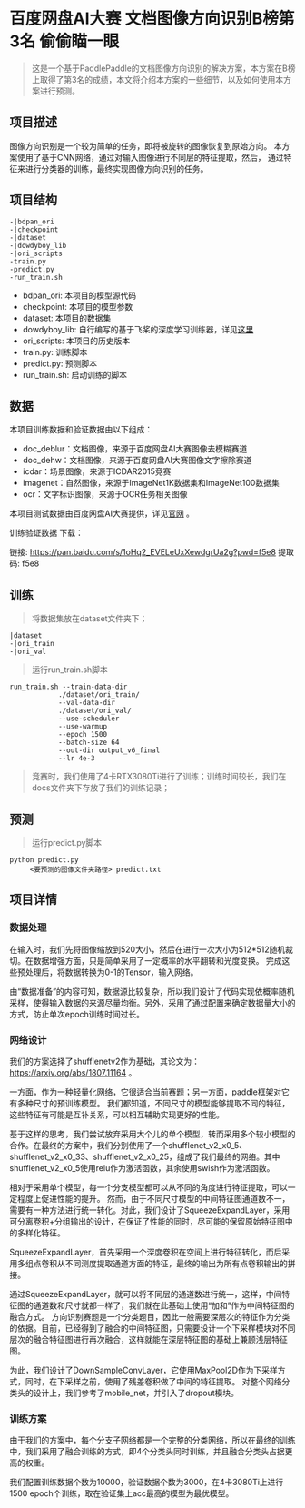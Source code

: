 # 百度网盘AI大赛 文档图像方向识别B榜第3名  偷偷瞄一眼
> 这是一个基于PaddlePaddle的文档图像方向识别的解决方案，本方案在B榜上取得了第3名的成绩，本文将介绍本方案的一些细节，以及如何使用本方案进行预测。

## 项目描述
图像方向识别是一个较为简单的任务，即将被旋转的图像恢复到原始方向。
本方案使用了基于CNN网络，通过对输入图像进行不同层的特征提取，然后，
通过特征来进行分类器的训练，最终实现图像方向识别的任务。


## 项目结构
```
-|bdpan_ori
-|checkpoint
-|dataset
-|dowdyboy_lib
-|ori_scripts
-train.py
-predict.py
-run_train.sh
```
- bdpan_ori: 本项目的模型源代码
- checkpoint: 本项目的模型参数
- dataset: 本项目的数据集
- dowdyboy_lib: 自行编写的基于飞桨的深度学习训练器，详见[这里](https://github.com/dowdyboy/dowdyboy_lib)
- ori_scripts: 本项目的历史版本
- train.py: 训练脚本
- predict.py: 预测脚本
- run_train.sh: 启动训练的脚本

## 数据

本项目训练数据和验证数据由以下组成：

- doc_deblur：文档图像，来源于百度网盘AI大赛图像去模糊赛道
- doc_dehw：文档图像，来源于百度网盘AI大赛图像文字擦除赛道
- icdar：场景图像，来源于ICDAR2015竞赛
- imagenet：自然图像，来源于ImageNet1K数据集和ImageNet100数据集
- ocr：文字标识图像，来源于OCR任务相关图像

本项目测试数据由百度网盘AI大赛提供，详见[官网](https://aistudio.baidu.com/aistudio/competition/detail/327/0/datasets) 。

训练验证数据 下载：

链接: https://pan.baidu.com/s/1oHq2_EVELeUxXewdgrUa2g?pwd=f5e8 提取码: f5e8 

## 训练
> 将数据集放在dataset文件夹下；
```
|dataset
-|ori_train
-|ori_val
```
> 运行run_train.sh脚本
```
run_train.sh --train-data-dir 
            ./dataset/ori_train/ 
            --val-data-dir
            ./dataset/ori_val/ 
            --use-scheduler 
            --use-warmup 
            --epoch 1500 
            --batch-size 64 
            --out-dir output_v6_final 
            --lr 4e-3
```
> 竞赛时，我们使用了4卡RTX3080Ti进行了训练；训练时间较长，我们在docs文件夹下存放了我们的训练记录；

## 预测
> 运行predict.py脚本
```
python predict.py 
     <要预测的图像文件夹路径> predict.txt
```

## 项目详情

### 数据处理

在输入时，我们先将图像缩放到520大小，然后在进行一次大小为512*512随机裁切。在数据增强方面，只是简单采用了一定概率的水平翻转和光度变换。 完成这些预处理后，将数据转换为0-1的Tensor，输入网络。

由“数据准备”的内容可知，数据源比较复杂，所以我们设计了代码实现依概率随机采样，使得输入数据的来源尽量均衡。另外，采用了通过配置来确定数据量大小的方式，防止单次epoch训练时间过长。

### 网络设计

我们的方案选择了shufflenetv2作为基础，其论文为：https://arxiv.org/abs/1807.11164  。 

一方面，作为一种轻量化网络，它很适合当前赛题；另一方面，paddle框架对它有多种尺寸的预训练模型。 我们都知道，不同尺寸的模型能够提取不同的特征，这些特征有可能是互补关系，可以相互辅助实现更好的性能。 

基于这样的思考，我们尝试放弃采用大个儿的单个模型，转而采用多个较小模型的合作。在最终的方案中，我们分别使用了一个shufflenet_v2_x0_5、shufflenet_v2_x0_33、shufflenet_v2_x0_25，组成了我们最终的网络。其中shufflenet_v2_x0_5使用relu作为激活函数，其余使用swish作为激活函数。

相对于采用单个模型，每一个分支模型都可以从不同的角度进行特征提取，可以一定程度上促进性能的提升。 然而，由于不同尺寸模型的中间特征图通道数不一，需要有一种方法进行统一转化。对此，我们设计了SqueezeExpandLayer，采用可分离卷积+分组输出的设计，在保证了性能的同时，尽可能的保留原始特征图中的多样化特征。

SqueezeExpandLayer，首先采用一个深度卷积在空间上进行特征转化，而后采用多组点卷积从不同测度提取通道方面的特征，最终的输出为所有点卷积输出的拼接。

通过SqueezeExpandLayer，就可以将不同层的通道数进行统一，这样，中间特征图的通道数和尺寸就都一样了，我们就在此基础上使用“加和”作为中间特征图的融合方式。 方向识别赛题是一个分类题目，因此一般需要深层次的特征作为分类的依据。目前，已经得到了融合的中间特征图，只需要设计一个下采样模块对不同层次的融合特征图进行再次融合，这样就能在深层特征图的基础上兼顾浅层特征图。

为此，我们设计了DownSampleConvLayer，它使用MaxPool2D作为下采样方式，同时，在下采样之前，使用了残差卷积做了中间的特征提取。 对整个网络分类头的设计上，我们参考了mobile_net，并引入了dropout模块。

### 训练方案

由于我们的方案中，每个分支子网络都是一个完整的分类网络，所以在最终的训练中，我们采用了融合训练的方式，即4个分类头同时训练，并且融合分类头占据更高的权重。 

我们配置训练数据个数为10000，验证数据个数为3000，在4卡3080Ti上进行1500 epoch个训练，取在验证集上acc最高的模型为最优模型。


